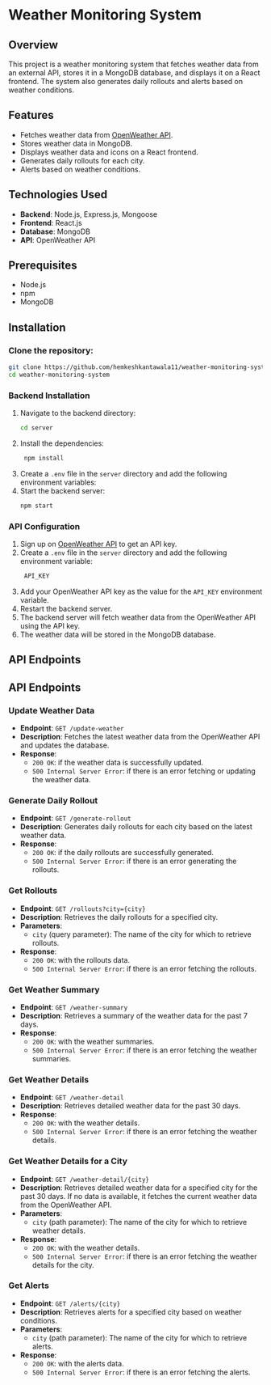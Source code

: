 # Weather Monitoring System

## Overview
This project is a weather monitoring system that fetches weather data from an external API, stores it in a MongoDB database, and displays it on a React frontend. The system also generates daily rollouts and alerts based on weather conditions.

## Features
- Fetches weather data from [OpenWeather API](https://openweathermap.org/api).
- Stores weather data in MongoDB.
- Displays weather data and icons on a React frontend.
- Generates daily rollouts for each city.
- Alerts based on weather conditions.

## Technologies Used
- **Backend**: Node.js, Express.js, Mongoose
- **Frontend**: React.js
- **Database**: MongoDB
- **API**: OpenWeather API

## Prerequisites
- Node.js
- npm
- MongoDB

## Installation

### Clone the repository:
```bash
git clone https://github.com/hemkeshkantawala11/weather-monitoring-system.git
cd weather-monitoring-system
```

### Backend Installation
1. Navigate to the backend directory:
   ```bash
   cd server
   ```
2. Install the dependencies:
   ```bash
    npm install
    ```
3. Create a `.env` file in the `server` directory and add the following environment variables:
4. Start the backend server:
   ```bash
   npm start
   ```

### API Configuration
1. Sign up on [OpenWeather API](https://openweathermap.org/api) to get an API key.
2. Create a `.env` file in the `server` directory and add the following environment variable:
   ```bash
    API_KEY
    ```
3. Add your OpenWeather API key as the value for the `API_KEY` environment variable.
4. Restart the backend server.
5. The backend server will fetch weather data from the OpenWeather API using the API key.
6. The weather data will be stored in the MongoDB database.

## API Endpoints

## API Endpoints

### Update Weather Data
- **Endpoint**: `GET /update-weather`
- **Description**: Fetches the latest weather data from the OpenWeather API and updates the database.
- **Response**:
    - `200 OK`: if the weather data is successfully updated.
    - `500 Internal Server Error`: if there is an error fetching or updating the weather data.

### Generate Daily Rollout
- **Endpoint**: `GET /generate-rollout`
- **Description**: Generates daily rollouts for each city based on the latest weather data.
- **Response**:
    - `200 OK`: if the daily rollouts are successfully generated.
    - `500 Internal Server Error`: if there is an error generating the rollouts.

### Get Rollouts
- **Endpoint**: `GET /rollouts?city={city}`
- **Description**: Retrieves the daily rollouts for a specified city.
- **Parameters**:
    - `city` (query parameter): The name of the city for which to retrieve rollouts.
- **Response**:
    - `200 OK`: with the rollouts data.
    - `500 Internal Server Error`: if there is an error fetching the rollouts.

### Get Weather Summary
- **Endpoint**: `GET /weather-summary`
- **Description**: Retrieves a summary of the weather data for the past 7 days.
- **Response**:
    - `200 OK`: with the weather summaries.
    - `500 Internal Server Error`: if there is an error fetching the weather summaries.

### Get Weather Details
- **Endpoint**: `GET /weather-detail`
- **Description**: Retrieves detailed weather data for the past 30 days.
- **Response**:
    - `200 OK`: with the weather details.
    - `500 Internal Server Error`: if there is an error fetching the weather details.

### Get Weather Details for a City
- **Endpoint**: `GET /weather-detail/{city}`
- **Description**: Retrieves detailed weather data for a specified city for the past 30 days. If no data is available, it fetches the current weather data from the OpenWeather API.
- **Parameters**:
    - `city` (path parameter): The name of the city for which to retrieve weather details.
- **Response**:
    - `200 OK`: with the weather details.
    - `500 Internal Server Error`: if there is an error fetching the weather details for the city.

### Get Alerts
- **Endpoint**: `GET /alerts/{city}`
- **Description**: Retrieves alerts for a specified city based on weather conditions.
- **Parameters**:
    - `city` (path parameter): The name of the city for which to retrieve alerts.
- **Response**:
    - `200 OK`: with the alerts data.
    - `500 Internal Server Error`: if there is an error fetching the alerts.

